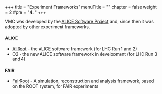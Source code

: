 +++
title = "Experiment Frameworks"
menuTitle = ""
chapter = false
weight = 2
#pre = "<b>4. </b>"
+++

VMC was developed by the [ALICE Software Project](http://aliceinfo.cern.ch/Offline/) and,
since then it was adopted by other experiment frameworks.

#### ALICE

- [AliRoot](http://alice-offline.web.cern.ch) - the ALICE software framework (for LHC Run 1 and 2)
- [O2](https://github.com/AliceO2Group/AliceO2) - the new ALICE software framework in development (for LHC Run 3 and 4)

#### FAIR

- [FairRoot](https://github.com/FairRootGroup/FairRoot) - A simulation, reconstruction and analysis framework, based on the ROOT system, for FAIR experiments

